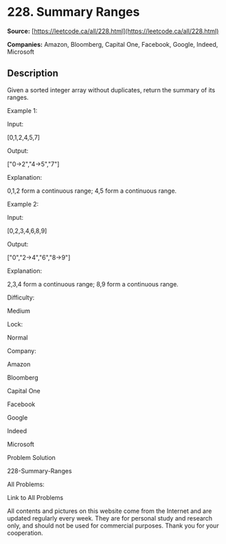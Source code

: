 # 228. Summary Ranges

**Source:** [https://leetcode.ca/all/228.html](https://leetcode.ca/all/228.html)

**Companies:** Amazon, Bloomberg, Capital One, Facebook, Google, Indeed, Microsoft

## Description

Given a sorted integer array without duplicates, return the summary of its ranges.

Example 1:

Input:

[0,1,2,4,5,7]

Output:

["0->2","4->5","7"]

Explanation:

0,1,2 form a continuous range; 4,5 form a continuous range.

Example 2:

Input:

[0,2,3,4,6,8,9]

Output:

["0","2->4","6","8->9"]

Explanation:

2,3,4 form a continuous range; 8,9 form a continuous range.

Difficulty:

Medium

Lock:

Normal

Company:

Amazon

Bloomberg

Capital One

Facebook

Google

Indeed

Microsoft

Problem Solution

228-Summary-Ranges

All Problems:

Link to All Problems

All contents and pictures on this website come from the Internet and are updated regularly every week. They are for personal study and research only, and should not be used for commercial purposes. Thank you for your cooperation.

